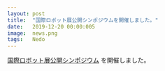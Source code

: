 ```yaml
---
layout: post
title:  "国際ロボット展公開シンポジウムを開催しました。"
date:   2019-12-20 00:00:005
image:  news.png
tags:   Nedo
---
```


[国際ロボット展公開シンポジウム](https://robo-marc.github.io/irex_symposium) を開催しました。
